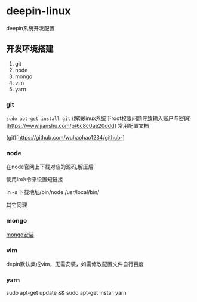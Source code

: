 # deepin-linux
deepin系统开发配置

## 开发环境搭建

1. git
2. node
3. mongo
4. vim
5. yarn

### git

`sudo apt-get install git`
(解决linux系统下root权限问题导致输入账户与密码)[https://www.jianshu.com/p/6c8c0ae20ddd]
常用配置文档

(git)[https://github.com/wuhaohao1234/github-]

### node

在node官网上下载对应的源码,解压后

使用ln命令来设置短链接

ln -s 下载地址/bin/node /usr/local/bin/

其它同理

### mongo

[mongo安装](https://www.jianshu.com/p/8b9ec51a3a31)

### vim

depin默认集成vim，无需安装，如需修改配置文件自行百度

### yarn
sudo apt-get update && sudo apt-get install yarn


